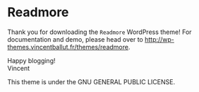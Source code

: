 Readmore
===


Thank you for downloading the `Readmore` WordPress theme! For documentation and demo, please head over to http://wp-themes.vincentballut.fr/themes/readmore.

Happy blogging!<br />
Vincent

This theme is under the GNU GENERAL PUBLIC LICENSE.
